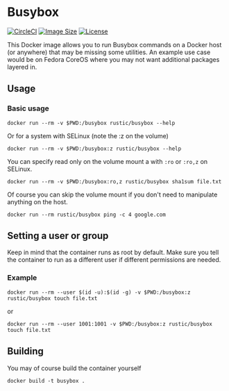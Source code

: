 # Busybox

[![CircleCI](https://dl.circleci.com/status-badge/img/gh/rustic/busybox/tree/master.svg?style=sheild)](https://dl.circleci.com/status-badge/redirect/gh/rustic/busybox/tree/master)
[![Image Size](https://img.shields.io/docker/image-size/rustic/busybox/latest)](https://hub.docker.com/repository/docker/rustic/busybox)
[![License](https://img.shields.io/github/license/rustic/busybox)](https://hub.docker.com/repository/docker/rustic/busybox)

This Docker image allows you to run Busybox commands on a Docker host (or anywhere) that may be missing some utilities. An example use case would be on Fedora CoreOS where you may not want additional packages layered in.

## Usage

### Basic usage

`docker run --rm -v $PWD:/busybox rustic/busybox --help`

Or for a system with SELinux (note the :z on the volume)

`docker run --rm -v $PWD:/busybox:z rustic/busybox --help`

You can specify read only on the volume mount a with `:ro` or `:ro,z` on SELinux.

`docker run --rm -v $PWD:/busybox:ro,z rustic/busybox sha1sum file.txt`

Of course you can skip the volume mount if you don't need to manipulate anything on the host.

`docker run --rm rustic/busybox ping -c 4 google.com`

## Setting a user or group

Keep in mind that the container runs as root by default. Make sure you tell the container to run as a different user if different permissions are needed.

### Example

`docker run --rm --user $(id -u):$(id -g) -v $PWD:/busybox:z rustic/busybox touch file.txt`

or

`docker run --rm --user 1001:1001 -v $PWD:/busybox:z rustic/busybox touch file.txt`

## Building

You may of course build the container yourself

`docker build -t busybox .`
